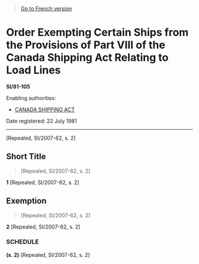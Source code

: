 > [Go to French version](/fr/Règlements/Textes%20réglementaires/81/105.md)

# Order Exempting Certain Ships from the Provisions of Part VIII of the Canada Shipping Act Relating to Load Lines

**SI/81-105**

Enabling authorities: 
- [CANADA SHIPPING ACT](/en/Acts/Revised%20Statutes%20of%20Canada/S/S-9.md)

Date registered: 22 July 1981

----------


[Repealed, SI/2007-62, s. 2]



## Short Title
> [Repealed, SI/2007-62, s. 2]



**1** [Repealed, SI/2007-62, s. 2]




## Exemption
> [Repealed, SI/2007-62, s. 2]



**2** [Repealed, SI/2007-62, s. 2]




### **SCHEDULE** 
**(s. 2)**
[Repealed, SI/2007-62, s. 2]


